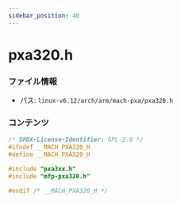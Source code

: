 ```yaml
---
sidebar_position: 40
---
```

# pxa320.h

### ファイル情報

- パス: `linux-v6.12/arch/arm/mach-pxa/pxa320.h`

### コンテンツ

```h
/* SPDX-License-Identifier: GPL-2.0 */
#ifndef __MACH_PXA320_H
#define __MACH_PXA320_H

#include "pxa3xx.h"
#include "mfp-pxa320.h"

#endif /* __MACH_PXA320_H */


```

